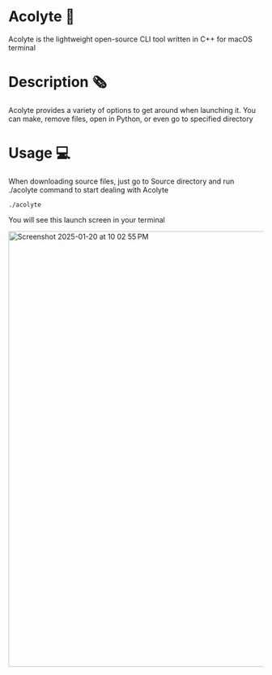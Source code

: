 # Acolyte 💫

<p>Acolyte is the lightweight open-source CLI tool written in C++ for macOS terminal</p>

# Description 🗞️

<p>Acolyte provides a variety of options to get around when launching it. You can make, remove files, open in Python, or even go to specified directory</p>

# Usage 💻

<p>When downloading source files, just go to Source directory and run ./acolyte command to start dealing with Acolyte</p>

```
./acolyte
```

You will see this launch screen in your terminal

<img width="858" alt="Screenshot 2025-01-20 at 10 02 55 PM" src="https://github.com/user-attachments/assets/8e6a6c2c-5389-44e5-be2b-4c31ff7a323b" />
